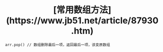<h1 align="center">[常用数组方法](https://www.jb51.net/article/87930.htm)</h1>

```
arr.pop() // 数组删除最后一项，返回最后一项，该变原数组
```
